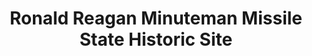 ---
layout: repo
title: "Ronald Reagan Minuteman Missile State Historic Site"
id: 6176
permalink: repos/6176/
---
